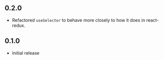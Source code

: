 ## 0.2.0

- Refactored `useSelector` to behave more closely to how it does in react-redux.

## 0.1.0

- Initial release
